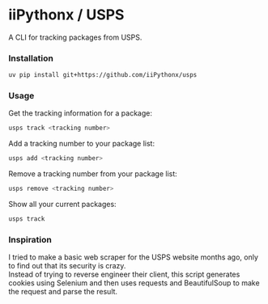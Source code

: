 # iiPythonx / USPS

A CLI for tracking packages from USPS.

### Installation

```sh
uv pip install git+https://github.com/iiPythonx/usps
```

### Usage

Get the tracking information for a package:
```sh
usps track <tracking number>
```

Add a tracking number to your package list:
```sh
usps add <tracking number>
```

Remove a tracking number from your package list:
```sh
usps remove <tracking number>
```

Show all your current packages:
```sh
usps track
```

### Inspiration

I tried to make a basic web scraper for the USPS website months ago, only to find out that its security is crazy.  
Instead of trying to reverse engineer their client, this script generates cookies using Selenium and then uses requests
and BeautifulSoup to make the request and parse the result.
